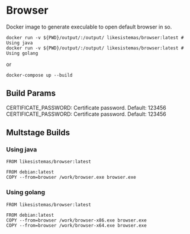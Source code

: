 # Browser

Docker image to generate execulable to open default browser in so.

```docker
docker run -v ${PWD}/output/:/output/ likesistemas/browser:latest # Using java
docker run -v ${PWD}/output/:/output/ likesistemas/browser:latest # Using golang
```

or

```docker
docker-compose up --build
```

## Build Params

CERTIFICATE_PASSWORD: Certificate password. Default: 123456
CERTIFICATE_PASSWORD: Certificate password. Default: 123456

## Multstage Builds

### Using java

```docker
FROM likesistemas/browser:latest

FROM debian:latest
COPY --from=browser /work/browser.exe browser.exe
```

### Using golang

```docker
FROM likesistemas/browser:latest

FROM debian:latest
COPY --from=browser /work/browser-x86.exe browser.exe
COPY --from=browser /work/browser-x64.exe browser.exe
```